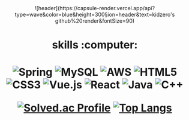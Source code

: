 
<div align="center">
 ![header](https://capsule-render.vercel.app/api?type=wave&color=blue&height=300&section=header&text=kidzero's github%20render&fontSize=90)
<br>
<h1>skills :computer:<h1>
 
 ![Spring](https://img.shields.io/badge/spring-%236DB33F.svg?style=for-the-badge&logo=spring&logoColor=white)
  ![MySQL](https://img.shields.io/badge/mysql-%2300f.svg?style=for-the-badge&logo=mysql&logoColor=white)
 ![AWS](https://img.shields.io/badge/AWS-%23FF9900.svg?style=for-the-badge&logo=amazon-aws&logoColor=white)
 ![HTML5](https://img.shields.io/badge/html5-%23E34F26.svg?style=for-the-badge&logo=html5&logoColor=white)
 ![CSS3](https://img.shields.io/badge/css3-%231572B6.svg?style=for-the-badge&logo=css3&logoColor=white)
 ![Vue.js](https://img.shields.io/badge/vuejs-%2335495e.svg?style=for-the-badge&logo=vuedotjs&logoColor=%234FC08D)
 ![React](https://img.shields.io/badge/react-%2320232a.svg?style=for-the-badge&logo=react&logoColor=%2361DAFB)
 ![Java](https://img.shields.io/badge/java-%23ED8B00.svg?style=for-the-badge&logo=java&logoColor=white)
 ![C++](https://img.shields.io/badge/c++-%2300599C.svg?style=for-the-badge&logo=c%2B%2B&logoColor=white) 

[![Solved.ac Profile](http://mazassumnida.wtf/api/generate_badge?boj=dkdud203)](https://solved.ac/dkdud203)
[![Top Langs](https://github-readme-stats.vercel.app/api/top-langs/?username=kidzero00)](https://github.com/kidzero00/github-readme-stats)
</div>

